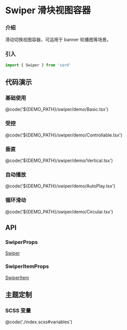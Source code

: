 # Swiper 滑块视图容器

### 介绍

滑动切换视图容器，可运用于 banner 轮播图等场景。

### 引入

```ts
import { Swiper } from 'sard'
```

## 代码演示

### 基础使用

@code('${DEMO_PATH}/swiper/demo/Basic.tsx')

### 受控

@code('${DEMO_PATH}/swiper/demo/Controllable.tsx')

### 垂直

@code('${DEMO_PATH}/swiper/demo/Vertical.tsx')

### 自动播放

@code('${DEMO_PATH}/swiper/demo/AutoPlay.tsx')

### 循环滑动

@code('${DEMO_PATH}/swiper/demo/Circular.tsx')

## API

### SwiperProps

<a href="https://docs.taro.zone/docs/components/viewContainer/swiper" target="_blank">Swiper</a>

### SwiperItemProps

<a href="https://docs.taro.zone/docs/components/viewContainer/swiper-item" target="_blank">SwiperItem</a>

## 主题定制

### SCSS 变量

@code('./index.scss#variables')
